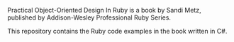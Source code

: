 Practical Object-Oriented Design In Ruby is a book by Sandi Metz, published by Addison-Wesley Professional Ruby Series.

This repository contains the Ruby code examples in the book written in C#.